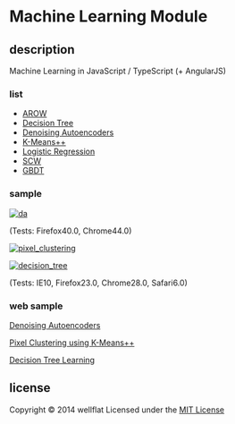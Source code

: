 # Machine Learning Module

## description

Machine Learning in JavaScript / TypeScript (+ AngularJS)

### list
- [AROW](https://github.com/wellflat/imageprocessing-labs/tree/master/ml/arow)
- [Decision Tree](https://github.com/wellflat/imageprocessing-labs/blob/master/ml/decisiontree.js)
- [Denoising Autoencoders](https://github.com/wellflat/imageprocessing-labs/tree/master/ml/da)
- [K-Means++](https://github.com/wellflat/imageprocessing-labs/blob/master/ml/kmeans.js)
- [Logistic Regression](https://github.com/wellflat/imageprocessing-labs/blob/master/ml/logistic_regression.ts)
- [SCW](https://github.com/wellflat/imageprocessing-labs/tree/master/ml/scw)
- [GBDT](https://github.com/wellflat/imageprocessing-labs/tree/master/ml/gbdt)

### sample
[![da](https://raw.github.com/wiki/wellflat/imageprocessing-labs/images/da_demo.png)](http://rest-term.com/labs/html5/da/)

(Tests: Firefox40.0, Chrome44.0)

[![pixel_clustering](https://raw.github.com/wiki/wellflat/imageprocessing-labs/images/pixel_clustering.jpg)](http://rest-term.com/labs/html5/pixelclustering.html)

[![decision_tree](https://raw.github.com/wiki/wellflat/imageprocessing-labs/images/decision_tree.png)](http://rest-term.com/labs/html5/dtree.html)

(Tests: IE10, Firefox23.0, Chrome28.0, Safari6.0)

### web sample
[Denoising Autoencoders][DenoisingAutoencoders]

[Pixel Clustering using K-Means++][PixelClustering]

[Decision Tree Learning][DecisionTree]

license
----------
Copyright &copy; 2014 wellflat Licensed under the [MIT License][MIT]

[DenoisingAutoencoders]: http://rest-term.com/labs/html5/da/
[PixelClustering]: http://rest-term.com/labs/html5/pixelclustering.html
[DecisionTree]: http://rest-term.com/labs/html5/dtree.html
[MIT]: http://www.opensource.org/licenses/mit-license.php
